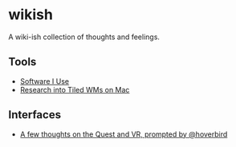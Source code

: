 # wikish
A wiki-ish collection of thoughts and feelings.

## Tools
- [Software I Use](https://github.com/bs/wikish/blob/master/software_i_use.md)
- [Research into Tiled WMs on Mac](https://github.com/bs/wikish/blob/master/mac_wm.md)

## Interfaces
- [A few thoughts on the Quest and VR, prompted by @hoverbird](https://github.com/bs/wikish/blob/master/vr.md)

